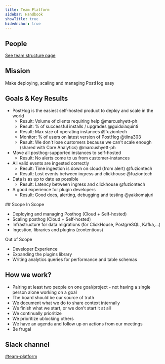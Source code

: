 ```yaml
---
title: Team Platform
sidebar: Handbook
showTitle: true
hideAnchor: true
---
```


## People

[See team structure page](/handbook/people/team-structure/team-structure)

## Mission


Make deploying, scaling and managing PostHog easy

## Goals & Key Results

* PostHog is the easiest self-hosted product to deploy and scale in the world
    * Result: Volume of clients requiring help @marcushyett-ph
    * Result: % of successful installs / upgrades @guidoiaquinti
    * Result: Max size of operating instances @fuziontech
    * Monitor: % of users on latest version of PostHog @tiina303
    * Result: We don't lose customers because we can't scale enough (shared with Core Analytics) @marcushyett-ph
* Move all posthog-supported instances to self-hosted
    * Result: No alerts come to us from customer-instances
* All valid events are ingested correctly
    * Result: Time ingestion is down on cloud (from alert) @fuziontech
    * Result: Lost events between ingress and clickhouse @fuziontech
* Data is as up to date as possible
    * Result: Latency between ingress and clickhouse @fuziontech
* A good experience for plugin developers
    * Result: Good docs, alerting, debugging and testing @yakkomajuri

## Scope
In Scope
  * Deploying and managing Posthog (Cloud + Self-hosted)
  * Scaling posthog (Cloud + Self-hosted)
  * Infrastructure for data migrations (for ClickHouse, PostgreSQL, Kafka,...)
  * Ingestion, libraries and plugins (contentious)

Out of Scope
  * Developer Experience
  * Expanding the plugins library
  * Writing analytics queries for performance and table schemas

## How we work?
* Pairing at least two people on one goal/project - not having a single person alone working on a goal
* The board should be our source of truth
* We document what we do to share context internally
* We finish what we start, or we don't start it at all
* We continually prioritize
* We prioritize ublocking others
* We have an agenda and follow up on actions from our meetings
* Be frugal

## Slack channel

[#team-platform](https://posthog.slack.com/messages/team-platform)
